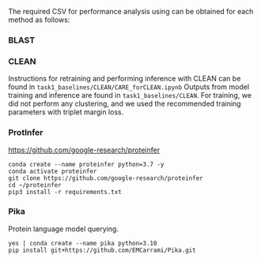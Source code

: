 The required CSV for performance analysis using can be obtained for each method as follows:

### BLAST

### CLEAN
Instructions for retraining and performing inference with CLEAN can be found in `task1_baselines/CLEAN/CARE_forCLEAN.ipynb` Outputs from model training and inference are found in `task1_baselines/CLEAN`. For training, we did not perform any clustering, and we used the recommended training parameters with triplet margin loss.

### ProtInfer

https://github.com/google-research/proteinfer

```
conda create --name proteinfer python=3.7 -y
conda activate proteinfer
git clone https://github.com/google-research/proteinfer
cd ~/proteinfer
pip3 install -r requirements.txt
```


### Pika
Protein language model querying.
```
yes | conda create --name pika python=3.10
pip install git+https://github.com/EMCarrami/Pika.git
```
